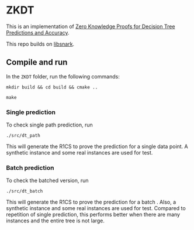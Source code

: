 # ZKDT

This is an implementation of [Zero Knowledge Proofs for Decision Tree Predictions and Accuracy](https://dl.acm.org/doi/pdf/10.1145/3372297.3417278). 


This repo builds on [libsnark](https://github.com/scipr-lab/libsnark). 

## Compile and run
In the `ZKDT` folder, run the following commands:
```
mkdir build && cd build && cmake ..
```

```
make
```

### Single prediction
To check single path prediction, run
```
./src/dt_path
```
This will generate the R1CS to prove the prediction for a single data point. A synthetic instance and some real instances are used for test.

### Batch prediction
To check the batched version, run
```
./src/dt_batch
```
This will generate the R1CS to prove the prediction for a batch . Also, a synthetic instance and some real instances are used for test. Compared to repetition of single prediction, this performs better when there are many instances and the entire tree is not large.


